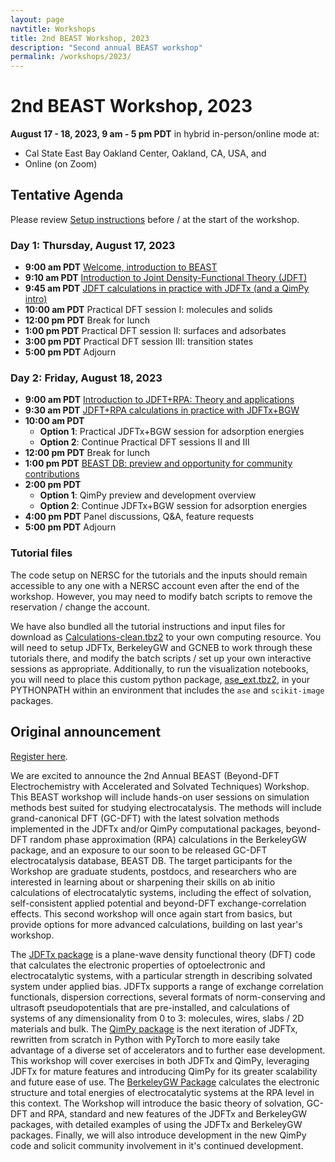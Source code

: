 ```yaml
---
layout: page
navtitle: Workshops
title: 2nd BEAST Workshop, 2023
description: "Second annual BEAST workshop"
permalink: /workshops/2023/
---
```


# 2nd BEAST Workshop, 2023

<b>August 17 - 18, 2023, 9 am - 5 pm PDT</b> in hybrid in-person/online mode at:

+ Cal State East Bay Oakland Center, Oakland, CA, USA, and
+ Online (on Zoom)


## Tentative Agenda

Please review [Setup instructions](setup) before / at the start of the workshop.

### Day 1: Thursday, August 17, 2023

+ **9:00 am PDT** [Welcome, introduction to BEAST](beast.pdf)
+ **9:10 am PDT** [Introduction to Joint Density-Functional Theory (JDFT)](jdft.pdf)
+ **9:45 am PDT** [JDFT calculations in practice with JDFTx (and a QimPy intro)](jdftx.pdf)
+ **10:00 am PDT** Practical DFT session I: molecules and solids
+ **12:00 pm PDT** Break for lunch
+ **1:00 pm PDT**  Practical DFT session II: surfaces and adsorbates
+ **3:00 pm PDT**  Practical DFT session III: transition states
+ **5:00 pm PDT** Adjourn

### Day 2: Friday, August 18, 2023

+ **9:00 am PDT** [Introduction to JDFT+RPA: Theory and applications](rpa.pdf)
+ **9:30 am PDT** [JDFT+RPA calculations in practice with JDFTx+BGW](jdftx-bgw.pdf)
+ **10:00 am PDT**
   - **Option 1**: Practical JDFTx+BGW session for adsorption energies
   - **Option 2**: Continue Practical DFT sessions II and III
+ **12:00 pm PDT** Break for lunch
+ **1:00 pm PDT** [BEAST DB: preview and opportunity for community contributions](beastdb.pdf)
+ **2:00 pm PDT** 
   - **Option 1**: QimPy preview and development overview
   - **Option 2**: Continue JDFTx+BGW session for adsorption energies
+ **4:00 pm PDT** Panel discussions, Q&amp;A, feature requests
+ **5:00 pm PDT** Adjourn 

### Tutorial files

The code setup on NERSC for the tutorials and the inputs should remain accessible
to any one with a NERSC account even after the end of the workshop.
However, you may need to modify batch scripts to remove the reservation / change the account.

We have also bundled all the tutorial instructions and input files for download as
[Calculations-clean.tbz2](Calculations-clean.tbz2) to your own computing resource.
You will need to setup JDFTx, BerkeleyGW and GCNEB to work through these tutorials there,
and modify the batch scripts / set up your own interactive sessions as appropriate.
Additionally, to run the visualization notebooks, you will need to place
this custom python package, [ase_ext.tbz2](ase_ext.tbz2), in your PYTHONPATH
within an environment that includes the `ase` and `scikit-image` packages.


## Original announcement

[Register here](https://forms.gle/RjRBjWBvpH18BB977).

We are excited to announce the 2nd Annual BEAST (Beyond-DFT Electrochemistry with Accelerated and Solvated Techniques) Workshop.
This BEAST workshop will include hands-on user sessions on simulation methods best suited for studying electrocatalysis.
The methods will include grand-canonical DFT (GC-DFT) with the latest solvation methods implemented in the JDFTx and/or QimPy computational packages, beyond-DFT random phase approximation (RPA) calculations in the BerkeleyGW package, and an exposure to our soon to be released GC-DFT electrocatalysis database, BEAST DB.
The target participants for the Workshop are graduate students, postdocs, and researchers who are interested in learning about or sharpening their skills on ab initio calculations of electrocatalytic systems, including the effect of solvation, self-consistent applied potential and beyond-DFT exchange-correlation effects.
This second workshop will once again start from basics, but provide options for more advanced calculations, building on last year's workshop. 

The [JDFTx package](https://jdftx.org) is a plane-wave density functional theory (DFT) code that calculates the electronic properties of optoelectronic and electrocatalytic systems, with a particular strength in describing solvated system under applied bias. JDFTx supports a range of exchange correlation functionals, dispersion corrections, several formats of norm-conserving and ultrasoft pseudopotentials that are pre-installed, and calculations of systems of any dimensionality from 0 to 3: molecules, wires, slabs / 2D materials and bulk.
The [QimPy package](https://qimpy.org) is the next iteration of JDFTx, rewritten from scratch in Python with PyTorch to more easily take advantage of a diverse set of accelerators and to further ease development. 
This workshop will cover exercises in both JDFTx and QimPy, leveraging JDFTx for mature features and introducing QimPy for its greater scalability and future ease of use.
The [BerkeleyGW Package](https://berkeleygw.org) calculates the electronic structure and total energies of electrocatalytic systems at the RPA level in this context.
The Workshop will introduce the basic theory of solvation, GC-DFT and RPA, standard and new features of the JDFTx and BerkeleyGW packages, with detailed examples of using the JDFTx and BerkeleyGW packages.
Finally, we will also introduce development in the new QimPy code and solicit community involvement in it's continued development.
